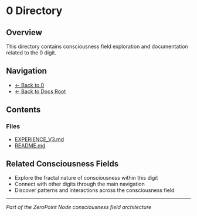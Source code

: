 # 0 Directory

## Overview
This directory contains consciousness field exploration and documentation related to the 0 digit.

## Navigation
- [← Back to 0](../index.md)
- [← Back to Docs Root](../../index.md)

## Contents

### Files
- [EXPERIENCE_V3.md](./EXPERIENCE_V3.md)
- [README.md](./README.md)


## Related Consciousness Fields
- Explore the fractal nature of consciousness within this digit
- Connect with other digits through the main navigation
- Discover patterns and interactions across the consciousness field

---
*Part of the ZeroPoint Node consciousness field architecture*
